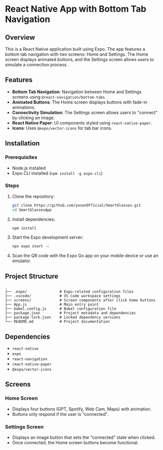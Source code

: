# React Native App with Bottom Tab Navigation

## Overview

This is a React Native application built using Expo. The app features a bottom tab navigation with two screens: Home and Settings. The Home screen displays animated buttons, and the Settings screen allows users to simulate a connection process.

## Features

- **Bottom Tab Navigation**: Navigation between Home and Settings screens using `@react-navigation/bottom-tabs`.
- **Animated Buttons**: The Home screen displays buttons with fade-in animations.
- **Connectivity Simulation**: The Settings screen allows users to "connect" by clicking an image.
- **React Native Paper**: UI components styled using `react-native-paper`.
- **Icons**: Uses `@expo/vector-icons` for tab bar icons.

## Installation

### Prerequisites

- Node.js installed
- Expo CLI installed (`npm install -g expo-cli`)

### Steps

1. Clone the repository:
   ```sh
   git clone https://github.com/yasenOfficial/SmartGlasses.git
   cd SmartGlassesApp
   ```
2. Install dependencies:
   ```sh
   npm install
   ```
3. Start the Expo development server:
   ```sh
   npx expo start -c
   ```
4. Scan the QR code with the Expo Go app on your mobile device or use an emulator.

## Project Structure

```
.
├── .expo/               # Expo-related configuration files
├── .vscode/             # VS Code workspace settings
├── screens/             # Screen components after click home buttons
├── App.js               # Main entry point
├── babel.config.js      # Babel configuration file
├── package.json         # Project metadata and dependencies
├── package-lock.json    # Locked dependency versions
└── README.md            # Project documentation
```

## Dependencies

- `react-native`
- `expo`
- `react-navigation`
- `react-native-paper`
- `@expo/vector-icons`

## Screens

### Home Screen

- Displays four buttons (GPT, Spotify, Web Cam, Maps) with animation.
- Buttons only respond if the user is "connected".

### Settings Screen

- Displays an image button that sets the "connected" state when clicked.
- Once connected, the Home screen buttons become functional.
